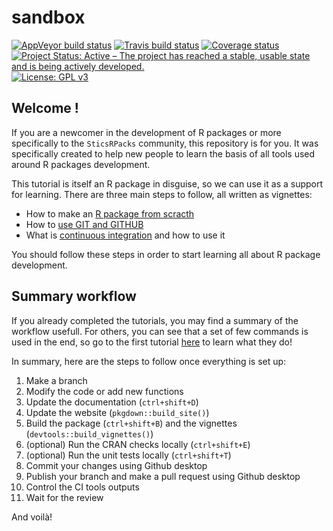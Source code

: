 
<!-- rmarkdown v2 -->

<!-- README.md is generated from README.Rmd. Please edit that file -->

# sandbox

[![AppVeyor build
status](https://ci.appveyor.com/api/projects/status/9r39dkphrhlt0ffa?svg=true)](https://ci.appveyor.com/project/VEZY/sandbox)
[![Travis build
status](https://travis-ci.org/SticsRPacks/sandbox.svg?branch=master)](https://travis-ci.org/SticsRPacks/sandbox)
[![Coverage
status](https://codecov.io/gh/SticsRPacks/sandbox/branch/master/graph/badge.svg)](https://codecov.io/github/SticsRPacks/sandbox?branch=master)
[![Project Status: Active – The project has reached a stable, usable
state and is being actively
developed.](https://www.repostatus.org/badges/latest/active.svg)](https://www.repostatus.org/#active)
[![License: GPL
v3](https://img.shields.io/badge/License-GPL%20v3-blue.svg)](https://www.gnu.org/licenses/gpl-3.0)

## Welcome \!

If you are a newcomer in the development of R packages or more
specifically to the `SticsRPacks` community, this repository is for you.
It was specifically created to help new people to learn the basis of all
tools used around R packages development.

This tutorial is itself an R package in disguise, so we can use it as a
support for learning. There are three main steps to follow, all written
as vignettes:

  - How to make an [R package from
    scracth](articles/make-a-package.html)  
  - How to [use GIT and GITHUB](articles/use-git-and-github.html)  
  - What is [continuous
    integration](articles/continuous-integration.html) and how to use it

You should follow these steps in order to start learning all about R
package development.

## Summary workflow

If you already completed the tutorials, you may find a summary of the
workflow usefull. For others, you can see that a set of few commands is
used in the end, so go to the first tutorial
[here](docs/articles/make-a-package.html) to learn what they do\!

In summary, here are the steps to follow once everything is set up:

1.  Make a branch  
2.  Modify the code or add new functions  
3.  Update the documentation (`ctrl+shift+D`)  
4.  Update the website (`pkgdown::build_site()`)
5.  Build the package (`ctrl+shift+B`) and the vignettes
    (`devtools::build_vignettes()`)
6.  (optional) Run the CRAN checks locally (`ctrl+shift+E`)  
7.  (optional) Run the unit tests locally (`ctrl+shift+T`)  
8.  Commit your changes using Github desktop  
9.  Publish your branch and make a pull request using Github desktop  
10. Control the CI tools outputs
11. Wait for the review

And voilà\!
